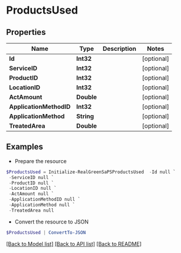 # ProductsUsed
## Properties

Name | Type | Description | Notes
------------ | ------------- | ------------- | -------------
**Id** | **Int32** |  | [optional] 
**ServiceID** | **Int32** |  | [optional] 
**ProductID** | **Int32** |  | [optional] 
**LocationID** | **Int32** |  | [optional] 
**ActAmount** | **Double** |  | [optional] 
**ApplicationMethodID** | **Int32** |  | [optional] 
**ApplicationMethod** | **String** |  | [optional] 
**TreatedArea** | **Double** |  | [optional] 

## Examples

- Prepare the resource
```powershell
$ProductsUsed = Initialize-RealGreenSaPSProductsUsed  -Id null `
 -ServiceID null `
 -ProductID null `
 -LocationID null `
 -ActAmount null `
 -ApplicationMethodID null `
 -ApplicationMethod null `
 -TreatedArea null
```

- Convert the resource to JSON
```powershell
$ProductsUsed | ConvertTo-JSON
```

[[Back to Model list]](../README.md#documentation-for-models) [[Back to API list]](../README.md#documentation-for-api-endpoints) [[Back to README]](../README.md)

